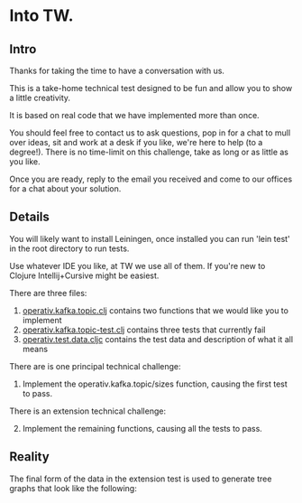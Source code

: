 # Into TW.

## Intro

Thanks for taking the time to have a conversation with us.

This is a take-home technical test designed to be fun and allow you to show a little creativity.

It is based on real code that we have implemented more than once.

You should feel free to contact us to ask questions, pop in for a chat to mull over ideas, sit and work at a desk if you like, we're here to help (to a degree!). There is no time-limit on this challenge, take as long or as little as you like.

Once you are ready, reply to the email you received and come to our offices for a chat about your solution.

## Details

You will likely want to install Leiningen, once installed you can run 'lein test' in the root directory to run tests.

Use whatever IDE you like, at TW we use all of them. If you're new to Clojure Intellij+Cursive might be easiest.

There are three files:

1. [operativ.kafka.topic.clj](src/operativ/kafka/topic.clj) contains two functions that we would like you to implement
2. [operativ.kafka.topic-test.clj](test/operativ/kafka/topic_test.clj)  contains three tests that currently fail
3. [operativ.test.data.cljc](test/operativ/test/data.clj) contains the test data and description of what it all means

There are is one principal technical challenge:

1. Implement the operativ.kafka.topic/sizes function, causing the first test to pass.

There is an extension technical challenge:

2. Implement the remaining functions, causing all the tests to pass.

## Reality

The final form of the data in the extension test is used to generate tree graphs that look like the following:

